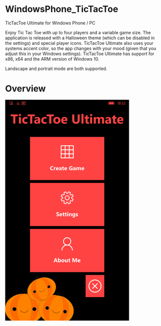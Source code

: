 # WindowsPhone_TicTacToe
TicTacToe Ultimate for Windows Phone / PC

Enjoy Tic Tac Toe with up to four players and a variable game size. The application is released with a Halloween theme (which can be disabled in the settings) and special player icons. TicTacToe Ultimate also uses your systems accent color, so the app changes with your mood (given that you adjust this in your Windows settings). TicTacToe Ultimate has support for x86, x64 and the ARM version of Windows 10.

Landscape and portrait mode are both supported.

# Overview
<img src="https://raw.githubusercontent.com/jetspiking/WindowsPhone_TicTacToe/main/TicTacToe_Ultimate_Screenshots/Mobile_Portrait_RedAccent_Dark_Home.png" width="400">

